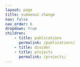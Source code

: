 ```yaml
---
layout: page
title: submenus change
nav: false
nav_order: 6
dropdown: true
children:
    - title: publications
      permalink: /publications/
    - title: divider
    - title: projects
      permalink: /projects/
---
```

